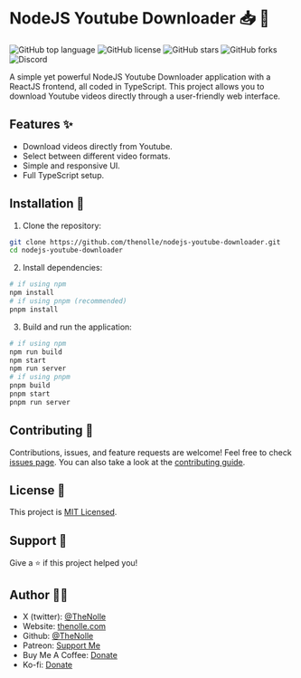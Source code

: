 # NodeJS Youtube Downloader 📥 🎥

![GitHub top language](https://img.shields.io/github/languages/top/thenolle/nodejs-youtube-downloader?color=blue&logo=typescript)
![GitHub license](https://img.shields.io/badge/license-MIT-green)
![GitHub stars](https://img.shields.io/github/stars/thenolle/nodejs-youtube-downloader?style=social)
![GitHub forks](https://img.shields.io/github/forks/thenolle/nodejs-youtube-downloader?style=social)
![Discord](https://img.shields.io/discord/1089982724158279933?label=Discord&logo=discord&logoColor=white)

A simple yet powerful NodeJS Youtube Downloader application with a ReactJS frontend, all coded in TypeScript. This project allows you to download Youtube videos directly through a user-friendly web interface.


## Features ✨
- Download videos directly from Youtube.
- Select between different video formats.
- Simple and responsive UI.
- Full TypeScript setup.

## Installation 🔧
1. Clone the repository:
```bash
git clone https://github.com/thenolle/nodejs-youtube-downloader.git
cd nodejs-youtube-downloader
```
2. Install dependencies:
```bash
# if using npm
npm install
# if using pnpm (recommended)
pnpm install
```
3. Build and run the application:
```bash
# if using npm
npm run build
npm start
npm run server
# if using pnpm
pnpm build
pnpm start
pnpm run server
```

## Contributing 🤝
Contributions, issues, and feature requests are welcome! Feel free to check [issues page](https://github.com/thenolle/nodejs-youtube-downloader/issues). You can also take a look at the [contributing guide](CONTRIBUTING.md).

## License 📝
This project is [MIT Licensed](LICENSE).

## Support 💖
Give a ⭐️ if this project helped you!

## Author 👨‍💻
- X (twitter): [@TheNolle](https://twitter.com/thenolly_)
- Website: [thenolle.com](https://thenolle.com)
- Github: [@TheNolle](https://github.com/thenolle)
- Patreon: [Support Me](https://patreon.com/_nolly)
- Buy Me A Coffee: [Donate](https://www.buymeacoffee.com/thenolle)
- Ko-fi: [Donate](https://ko-fi.com/nolly__)